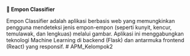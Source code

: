******🌿 Empon Classifier******

Empon Classifier adalah aplikasi berbasis web yang memungkinkan pengguna mendeteksi jenis empon-empon (seperti kunyit, kencur, temulawak, dan lengkuas) melalui gambar. Aplikasi ini menggabungkan teknologi Machine Learning di backend (Flask) dan antarmuka frontend (React) yang responsif.
#   A P M _ K e l o m p o k 2  
 